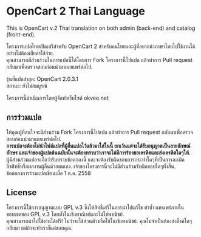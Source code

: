 # OpenCart 2 Thai Language
This is OpenCart v.2 Thai translation on both admin (back-end) and catalog (front-end).

โครงการแปลไทยเปิดเสรีสำหรับ OpenCart 2 สำหรับคนไทยและผู้ที่อยากนำภาษาไทยไปใช้งานได้อย่างไม่ต้องเสียค่าใช้จ่าย.<br>
คุณสามารถมีส่วนร่วมในการแปลนี้ได้โดยการ Fork โครงการนี้ไปแปล แล้วทำการ Pull request กลับมาเพื่อตรวจสอบก่อนนำมาเผยแพร่ต่อไป.

รุ่นที่แปลล่าสุด: OpenCart 2.0.3.1<br>
สถานะ: ยังไม่สมบูรณ์

โครงการนี้ดำเนินการโดยผู้จัดทำเว็บไซต์ okvee.net

## การร่วมแปล
ให้คุณผู้ที่สนใจจะมีส่วนร่วม Fork โครงการนี้ไปแปล แล้วทำการ Pull request กลับมาเพื่อตรวจสอบก่อนนำมาเผยแพร่ต่อไป.<br>
**การแปลจะต้องไม่นำไฟล์แปลที่ผู้อื่นแปลไว้แล้วมาใส่ในนี้ ยกเว้นแต่จะได้รับอนุญาตเป็นลายลักษณ์อักษร และเจ้าของผู้แปลต้นฉบับนั้นจะต้องทราบว่าเราจะไม่มีการร้องขอเครดิตและส่งเครดิตใดๆให้.**<br>
ผู้มีส่วนร่วมแปลจะถือว่ารับทราบข้อตกลงนี้ และจะต้องรับผิดชอบการกระทำใดๆที่เป็นการละเมิดลิขสิทธิ์หรือผลงานผู้อื่นด้วยตนเอง. เจ้าของโครงการนี้จะไม่มีส่วนร่วมรับผิดชอบใดๆทั้งสิ้น.<br>
ข้อตกลงการร่วมแปลเขียนเมื่อ 1 ต.ค. 2558

## License
โครงการนี้ใช้การอนุญาตแบบ GPL v.3 ซึ่งให้สิทธิ์เสรีในการนำไปแก้ไข ทำซ้ำ เผยแพร่ภายในขอบเขตของ GPL v.3 โดยทั้งในเชิงพาณิชย์และไม่ใช่พาณิชย์.<br>
คุณสามารถนำไปใช้งานได้ฟรี! ไม่ว่าจะใช้ส่วนตัวหรือใช้ในเชิงพาณิชย์. คุณไม่จำเป็นต้องส่งลิ้งค์ใดๆกลับมา แต่ถ้าจะทำเราก็แค่ขอบคุณ.